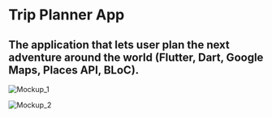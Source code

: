 # Trip Planner App
## The application that lets user plan the next adventure around the world (Flutter, Dart, Google Maps, Places API, BLoC).
![Mockup_1](https://github.com/user-attachments/assets/86f0744d-6625-4bd7-b28c-d9e764d54084)

![Mockup_2](https://github.com/user-attachments/assets/b974d42b-df36-441c-9ee0-e2479f275af2)
